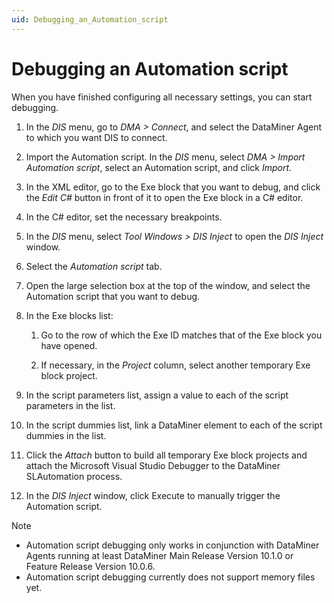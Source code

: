 ```yaml
---
uid: Debugging_an_Automation_script
---
```


# Debugging an Automation script

When you have finished configuring all necessary settings, you can start debugging.

1. In the *DIS* menu, go to *DMA \> Connect*, and select the DataMiner Agent to which you want DIS to connect.

2. Import the Automation script. In the *DIS* menu, select *DMA \> Import Automation script*, select an Automation script, and click *Import*.

3. In the XML editor, go to the Exe block that you want to debug, and click the *Edit C#* button in front of it to open the Exe block in a C# editor.

4. In the C# editor, set the necessary breakpoints.

5. In the *DIS* menu, select *Tool Windows \> DIS Inject* to open the *DIS Inject* window.

6. Select the *Automation script* tab.

7. Open the large selection box at the top of the window, and select the Automation script that you want to debug.

8. In the Exe blocks list:

    1. Go to the row of which the Exe ID matches that of the Exe block you have opened.

    2. If necessary, in the *Project* column, select another temporary Exe block project.

9. In the script parameters list, assign a value to each of the script parameters in the list.

10. In the script dummies list, link a DataMiner element to each of the script dummies in the list.

11. Click the *Attach* button to build all temporary Exe block projects and attach the Microsoft Visual Studio Debugger to the DataMiner SLAutomation process.

12. In the *DIS Inject* window, click Execute to manually trigger the Automation script.

> [!NOTE]
> - Automation script debugging only works in conjunction with DataMiner Agents running at least DataMiner Main Release Version 10.1.0 or Feature Release Version 10.0.6.
> - Automation script debugging currently does not support memory files yet.
>
